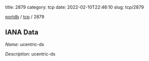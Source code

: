 title: 2879
category: tcp
date: 2022-02-10T22:46:10
slug: tcp/2879

[portdb](/) / [tcp](/category/tcp.html) / 2879


## IANA Data

_Name:_ ucentric-ds

_Description:_ ucentric-ds

